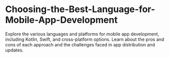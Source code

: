 # Choosing-the-Best-Language-for-Mobile-App-Development
Explore the various languages and platforms for mobile app development, including Kotlin, Swift, and cross-platform options. Learn about the pros and cons of each approach and the challenges faced in app distribution and updates.
